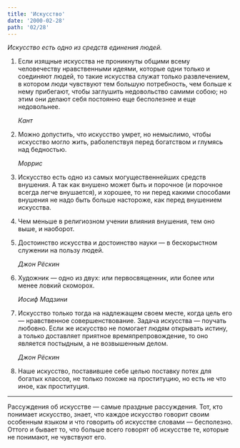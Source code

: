 ```yaml
---
title: 'Искусство'
date: '2000-02-28'
path: '02/28'
---
```


*Искусство есть одно из средств единения людей.*

1.
    Если изящные искусства не проникнуты общими всему человечеству нравственными идеями, которые одни только и соединяют людей, то такие искусства служат только развлечением, в котором люди чувствуют тем большую потребность, чем больше к нему прибегают, чтобы заглушить недовольство самими собою; но этим они делают себя постоянно еще бесполезнее и еще недовольнее.

    *Кант*

2.
    Можно допустить, что искусство умрет, но немыслимо, чтобы искусство могло жить, раболепствуя перед богатством и глумясь над бедностью.

    *Моррис*

3.
    Искусство есть одно из самых могущественнейших средств внушения. А так как внушено может быть и порочное (и порочное всегда легче внушается), и хорошее, то ни перед какими способами внушения не надо быть больше настороже, как перед внушением искусства.

4.
    Чем меньше в религиозном учении влияния внушения, тем оно выше, и наоборот.

5.
    Достоинство искусства и достоинство науки — в бескорыстном служении на пользу людей.

    *Джон Рёскин*

6.
    Художник — одно из двух: или первосвященник, или более или менее ловкий скоморох.

    *Иосиф Мадзини*

7.
    Искусство только тогда на надлежащем своем месте, когда цель его — нравственное совершенствование. Задача искусства — поучать любовно. Если же искусство не помогает людям открывать истину, а только доставляет приятное времяпрепровождение, то оно является постыдным, а не возвышенным делом.

    *Джон Рёскин*

8.
    Наше искусство, поставившее себе целью поставку потех для богатых классов, не только похоже на проституцию, но есть не что иное, как проституция.

---

Рассуждения об искусстве — самые праздные рассуждения. Тот, кто понимает искусство, знает, что каждое искусство говорит своим особенным языком и что говорить об искусстве словами — бесполезно. Оттого и бывает то, что больше всего говорят об искусстве те, которые не понимают, не чувствуют его.
